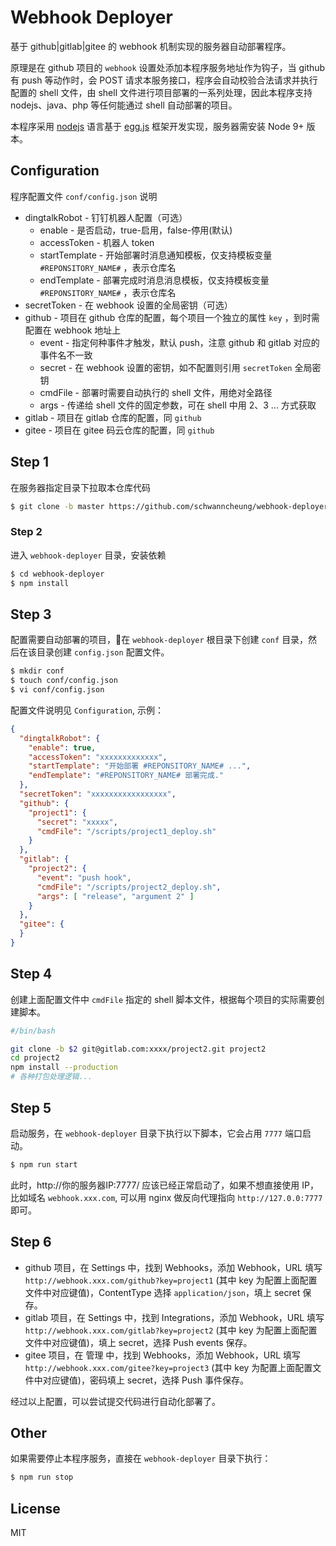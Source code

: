 # Webhook Deployer

基于 github|gitlab|gitee 的 webhook 机制实现的服务器自动部署程序。

原理是在 github 项目的 `webhook` 设置处添加本程序服务地址作为钩子，当 github 有 push 等动作时，会 POST 请求本服务接口，程序会自动校验合法请求并执行配置的 shell 文件，由 shell 文件进行项目部署的一系列处理，因此本程序支持 nodejs、java、php 等任何能通过 shell 自动部署的项目。

本程序采用 [nodejs](https://nodejs.org/zh-cn/) 语言基于 [egg.js](https://eggjs.org/zh-cn/) 框架开发实现，服务器需安装 Node 9+ 版本。


## Configuration

程序配置文件 `conf/config.json` 说明

* dingtalkRobot - 钉钉机器人配置（可选）
  * enable - 是否启动，true-启用，false-停用(默认)
  * accessToken - 机器人 token
  * startTemplate - 开始部署时消息通知模板，仅支持模板变量 `#REPONSITORY_NAME#` ，表示仓库名
  * endTemplate - 部署完成时消息消息模板，仅支持模板变量 `#REPONSITORY_NAME#` ，表示仓库名
* secretToken - 在 webhook 设置的全局密钥（可选）
* github - 项目在 github 仓库的配置，每个项目一个独立的属性 `key` ，到时需配置在 webhook 地址上
  * event - 指定何种事件才触发，默认 push，注意 github 和 gitlab 对应的事件名不一致
  * secret - 在 webhook 设置的密钥，如不配置则引用 `secretToken` 全局密钥
  * cmdFile - 部署时需要自动执行的 shell 文件，用绝对全路径
  * args - 传递给 shell 文件的固定参数，可在 shell 中用 $2、$3 ... 方式获取
* gitlab - 项目在 gitlab 仓库的配置，同 `github`
* gitee - 项目在 gitee 码云仓库的配置，同 `github`


## Step 1

在服务器指定目录下拉取本仓库代码

```bash
$ git clone -b master https://github.com/schwanncheung/webhook-deployer.git webhook-deployer
```

### Step 2

进入 `webhook-deployer` 目录，安装依赖

```bash
$ cd webhook-deployer
$ npm install
```

## Step 3

配置需要自动部署的项目，在 `webhook-deployer` 根目录下创建 `conf` 目录，然后在该目录创建 `config.json` 配置文件。

```bash
$ mkdir conf
$ touch conf/config.json
$ vi conf/config.json
```

配置文件说明见 `Configuration`, 示例：

```json
{
  "dingtalkRobot": {
    "enable": true,
    "accessToken": "xxxxxxxxxxxxx",
    "startTemplate": "开始部署 #REPONSITORY_NAME# ...",
    "endTemplate": "#REPONSITORY_NAME# 部署完成."
  },
  "secretToken": "xxxxxxxxxxxxxxxxx",
  "github": {
    "project1": {
      "secret": "xxxxx",
      "cmdFile": "/scripts/project1_deploy.sh"
    }
  },
  "gitlab": {
    "project2": {
      "event": "push hook",
      "cmdFile": "/scripts/project2_deploy.sh",
      "args": [ "release", "argument 2" ]
    }
  },
  "gitee": {
  }
}
```

## Step 4

创建上面配置文件中 `cmdFile` 指定的 shell 脚本文件，根据每个项目的实际需要创建脚本。

```bash
#/bin/bash 

git clone -b $2 git@gitlab.com:xxxx/project2.git project2
cd project2
npm install --production
# 各种打包处理逻辑...

```

## Step 5

启动服务，在 `webhook-deployer` 目录下执行以下脚本，它会占用 `7777` 端口启动。

```bash
$ npm run start
```

此时，http://你的服务器IP:7777/ 应该已经正常启动了，如果不想直接使用 IP，比如域名 `webhook.xxx.com`, 可以用 nginx 做反向代理指向 `http://127.0.0:7777` 即可。


## Step 6

* github 项目，在 Settings 中，找到 Webhooks，添加 Webhook，URL 填写 `http://webhook.xxx.com/github?key=project1` (其中 key 为配置上面配置文件中对应键值)，ContentType 选择 `application/json`，填上 secret 保存。
* gitlab 项目，在 Settings 中，找到 Integrations，添加 Webhook，URL 填写 `http://webhook.xxx.com/gitlab?key=project2` (其中 key 为配置上面配置文件中对应键值)，填上 secret，选择 Push events 保存。
* gitee 项目，在 管理 中，找到 Webhooks，添加 Webhook，URL 填写 `http://webhook.xxx.com/gitee?key=project3` (其中 key 为配置上面配置文件中对应键值)，密码填上 secret，选择 Push 事件保存。

经过以上配置，可以尝试提交代码进行自动化部署了。

## Other

如果需要停止本程序服务，直接在 `webhook-deployer` 目录下执行：

```bash
$ npm run stop
```

## License

MIT


